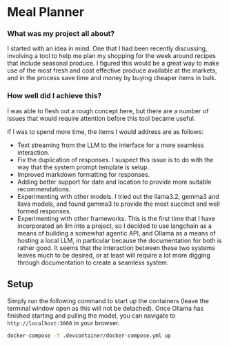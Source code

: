 # Meal Planner

### What was my project all about?
I started with an idea in mind. One that I had been recently discussing, involving a tool to help me plan my shopping for the week around recipes that include seasonal produce. I figured this would be a great way to make use of the most fresh and cost effective produce available at the markets, and in the process save time and money by buying cheaper items in bulk.

### How well did I achieve this?
I was able to flesh out a rough concept here, but there are a number of issues that would require attention before this tool became useful.

If I was to spend more time, the items I would address are as follows:
- Text streaming from the LLM to the interface for a more seamless interaction.
- Fix the duplication of responses. I suspect this issue is to do with the way that the system prompt template is setup.
- Improved markdown formatting for responses.
- Adding better support for date and location to provide more suitable recommendations.
- Experimenting with other models. I tried out the llama3.2, gemma3 and llava models, and found gemma3 to provide the most succinct and well formed responses.
- Experimenting with other frameworks. This is the first time that I have incorporated an llm into a project, so I decided to use langchain as a means of building a somewhat agentic API, and Ollama as a means of hosting a local LLM, in particular because the documentation for both is rather good. It seems that the interaction between these two systems leaves much to be desired, or at least will require a lot more digging through documentation to create a seamless system.


## Setup

Simply run the following command to start up the containers (leave the terminal window open as this will not be detached). Once Ollama has finished starting and pulling the model, you can navigate to `http://localhost:3000` in your browser.
```sh
docker-compose -f .devcontainer/docker-compose.yml up
```
```
```
